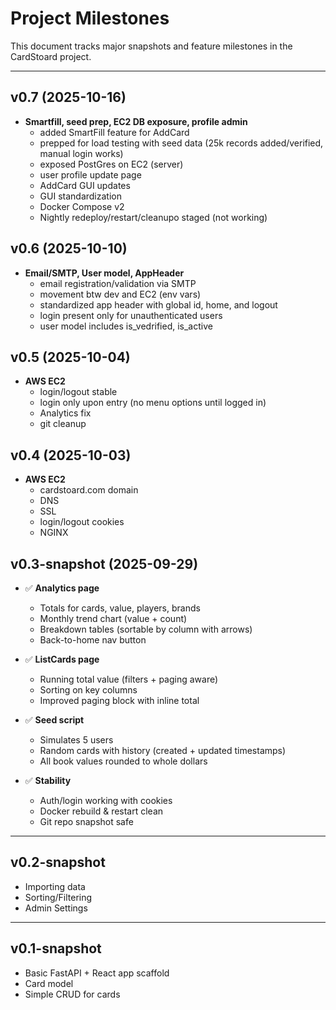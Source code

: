 # Project Milestones

This document tracks major snapshots and feature milestones in the CardStoard project.

---

## v0.7 (2025-10-16)
- **Smartfill, seed prep, EC2 DB exposure, profile admin**
  - added SmartFill feature for AddCard
  - prepped for load testing with seed data (25k records added/verified, manual login works)
  - exposed PostGres on EC2 (server)
  - user profile update page
  - AddCard GUI updates
  - GUI standardization
  - Docker Compose v2
  - Nightly redeploy/restart/cleanupo staged (not working)

## v0.6 (2025-10-10)
- **Email/SMTP, User model, AppHeader**
  - email registration/validation via SMTP
  - movement btw dev and EC2 (env vars)
  - standardized app header with global id, home, and logout
  - login present only for unauthenticated users
  - user model includes is_vedrified, is_active

## v0.5 (2025-10-04)
- **AWS EC2**
  - login/logout stable
  - login only upon entry (no menu options until logged in)
  - Analytics fix
  - git cleanup

## v0.4 (2025-10-03)
- **AWS EC2**
  - cardstoard.com domain
  - DNS
  - SSL
  - login/logout cookies
  - NGINX

## v0.3-snapshot (2025-09-29)
- ✅ **Analytics page**
  - Totals for cards, value, players, brands
  - Monthly trend chart (value + count)
  - Breakdown tables (sortable by column with arrows)
  - Back-to-home nav button

- ✅ **ListCards page**
  - Running total value (filters + paging aware)
  - Sorting on key columns
  - Improved paging block with inline total

- ✅ **Seed script**
  - Simulates 5 users
  - Random cards with history (created + updated timestamps)
  - All book values rounded to whole dollars

- ✅ **Stability**
  - Auth/login working with cookies
  - Docker rebuild & restart clean
  - Git repo snapshot safe

---

## v0.2-snapshot
- Importing data
- Sorting/Filtering
- Admin Settings

---

## v0.1-snapshot
- Basic FastAPI + React app scaffold
- Card model
- Simple CRUD for cards
